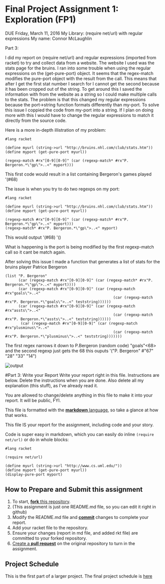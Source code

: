 # Final Project Assignment 1: Exploration (FP1)
DUE Friday, March 11, 2016
My Library: (require net/url) with regular expressions
My name: Connor McLaughlin
 
Part 3:

I did my report on (require net/url) and regular expressions (imported from racket) to try and collect data from a website. The website I used was the stats page for the bruins. I ran into some trouble when using the regular expressions on the (get-pure-port) object. It seems that the regex-match modifies the pure-port object with the result from the call. This means that after I get the first stat number I search for I cannot get the second because it has been cropped out of the string. To get around this I saved the information with from the website as a string so I could make multiple calls to the stats. The problem is that this changed my regular expressions because the port->string function formats differently than my-port. To solve this issue I coppied the code from my-port into a string. If I plan on doing more with this I would have to change the regular expressions to match it directly from the source code.


Here is a more in-depth illistration of my problem:
```
#lang racket

(define myurl (string->url "http://bruins.nhl.com/club/stats.htm"))
(define myport (get-pure-port myurl))

(regexp-match #rx"[0-9][0-9]" (car (regexp-match* #rx"P. Bergeron.*\"gp\">..<" myport)))
```
This first code would result in a list containing Bergeron's games played '(#68)

The issue is when you try to do two regexps on my port:

```
#lang racket

(define myurl (string->url "http://bruins.nhl.com/club/stats.htm"))
(define myport (get-pure-port myurl))

(regexp-match #rx"[0-9][0-9]" (car (regexp-match* #rx"P. Bergeron.*\"gp\">..<" myport)))
(regexp-match* #rx"P. Bergeron.*\"gp\">..<" myport)
```
This would output 
'(#68)
'()

What is happening is the port is being modified by the first regexp-match call so it cant be match again.

After solving this issue I made a function that generates a list of stats for the bruins player Patrice Bergeron

```
(list "P. Bergeron"
      (car (regexp-match #rx"[0-9][0-9]" (car (regexp-match* #rx"P. Bergeron.*\"gp\">..<" myport))))
      (car (regexp-match #rx"[0-9][0-9]" (car (regexp-match #rx"goals\">..<" 
                                                 (car (regexp-match #rx"P. Bergeron.*\"goals\">..<" teststring))))))
      (car (regexp-match #rx"[0-9][0-9]" (car (regexp-match #rx"assts\">..<" 
                                                 (car (regexp-match #rx"P. Bergeron.*\"assts\">..<" teststring))))))
       (car (regexp-match #rx"[0-9][0-9]" (car (regexp-match #rx"plusminus\">..<" 
                                                 (car (regexp-match #rx"P. Bergeron.*\"plusminus\">..<" teststring)))))))
```
The first regex narrows it down to P.Bergeron (random code) "goals"<68> and the second regexp just gets the 68 this ouputs
'("P. Bergeron" #"67" "28" "33" "14")

![output](FP1/output.png)


#Part 3: Write your Report
Write your report right in this file. Instructions are below. Delete the instructions when you are done. Also delete all my explanation (this stuff), as I've already read it.

You are allowed to change/delete anything in this file to make it into your report. It will be public, FYI.

This file is formatted with the [**markdown** language][markdown], so take a glance at how that works.

This file IS your report for the assignment, including code and your story.

Code is super easy in markdown, which you can easily do inline `(require net/url)` or do in whole blocks:
```
#lang racket

(require net/url)

(define myurl (string->url "http://www.cs.uml.edu/"))
(define myport (get-pure-port myurl))
(display-pure-port myport)
```



## How to Prepare and Submit this assignment

1. To start, [**fork** this repository][forking]. 
  2. (This assignment is just one README.md file, so you can edit it right in github)
1. Modify the README.md file and [**commit**][ref-commit] changes to complete your report.
1. Add your racket file to the repository. 
1. Ensure your changes (report in md file, and added rkt file) are committed to your forked repository.
1. [Create a **pull request**][pull-request] on the original repository to turn in the assignment.

## Project Schedule
This is the first part of a larger project. The final project schedule is [here][schedule]

<!-- Links -->
[schedule]: https://github.com/oplS16projects/FP-Schedule
[markdown]: https://help.github.com/articles/markdown-basics/
[forking]: https://guides.github.com/activities/forking/
[ref-clone]: http://gitref.org/creating/#clone
[ref-commit]: http://gitref.org/basic/#commit
[ref-push]: http://gitref.org/remotes/#push
[pull-request]: https://help.github.com/articles/creating-a-pull-request
